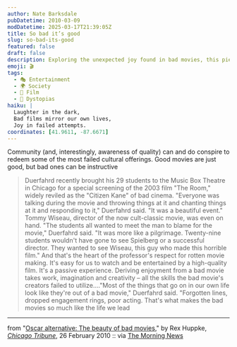 ```yaml
---
author: Nate Barksdale
pubDatetime: 2010-03-09
modDatetime: 2025-03-17T21:39:05Z
title: So bad it’s good
slug: so-bad-its-good
featured: false
draft: false
description: Exploring the unexpected joy found in bad movies, this piece highlights how audiences can connect with flawed filmmaking through shared experiences and creativity.
emoji: 🎬
tags:
  - 🎭 Entertainment
  - 🌍 Society
  - 🎥 Film
  - 🌌 Dystopias
haiku: |
  Laughter in the dark,  
  Bad films mirror our own lives,  
  Joy in failed attempts.
coordinates: [41.9611, -87.6671]
---
```


Community (and, interestingly, awareness of quality) can and do conspire to redeem some of the most failed cultural offerings. Good movies are just good, but bad ones can be instructive

> Duerfahrd recently brought his 29 students to the Music Box Theatre in Chicago for a special screening of the 2003 film "The Room," widely reviled as the "Citizen Kane" of bad cinema. "Everyone was talking during the movie and throwing things at it and chanting things at it and responding to it," Duerfahrd said. "It was a beautiful event." Tommy Wiseau, director of the now cult-classic movie, was even on hand. "The students all wanted to meet the man to blame for the movie," Duerfahrd said. "It was more like a pilgrimage. Twenty-nine students wouldn't have gone to see Spielberg or a successful director. They wanted to see Wiseau, this guy who made this horrible film." And that's the heart of the professor's respect for rotten movie making. It's easy for us to watch and be entertained by a high-quality film. It's a passive experience. Deriving enjoyment from a bad movie takes work, imagination and creativity – all the skills the bad movie's creators failed to utilize...."Most of the things that go on in our own life look like they're out of a bad movie," Duerfahrd said. "Forgotten lines, dropped engagement rings, poor acting. That's what makes the bad movies so much like the life we lead

---

from "[Oscar alternative: The beauty of bad movies](http://web.archive.org/web/20100301163210/http://www.chicagotribune.com:80/entertainment/movies/ct-talk-bad-films-0226-20100225-20,0,6628124.story)," by Rex Huppke, [_Chicago Tribune_](http://web.archive.org/web/20100301163210/http://www.chicagotribune.com:80/entertainment/movies/ct-talk-bad-films-0226-20100225-20,0,6628124.story), 26 February 2010 :: via [The Morning News](http://www.themorningnews.org/archives/headlines/2010/March/05/)
